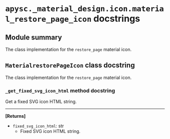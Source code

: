 # `apysc._material_design.icon.material_restore_page_icon` docstrings

## Module summary

The class implementation for the `restore_page` material icon.

## `MaterialrestorePageIcon` class docstring

The class implementation for the `restore_page` material icon.

### `_get_fixed_svg_icon_html` method docstring

Get a fixed SVG icon HTML string.<hr>

**[Returns]**

- `fixed_svg_icon_html`: str
  - Fixed SVG icon HTML string.